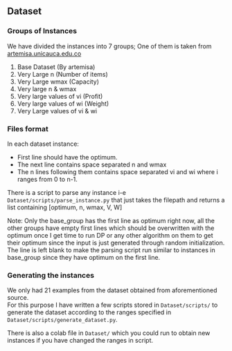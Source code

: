 ## Dataset

### Groups of Instances

We have divided the instances into 7 groups; One of them is taken from [artemisa.unicauca.edu.co](http://artemisa.unicauca.edu.co/~johnyortega/instances_01_KP/)

1.  Base Dataset (By artemisa)
2.  Very Large n (Number of items)
3.  Very Large wmax (Capacity)
4.  Very large n & wmax
5.  Very large values of vi (Profit)
6.  Very large values of wi (Weight)
7.  Very Large values of vi & wi

### Files format

In each dataset instance: 
- First line should have the optimum. 
- The next line contains space separated n and wmax 
- The n lines following them contains space separated vi and wi where i ranges from 0 to n-1.

There is a script to parse any instance i-e `Dataset/scripts/parse_instance.py` that just takes the filepath and returns a list containing [optimum, n, wmax, V, W] <br>

Note: Only the base_group has the first line as optimum right now, all the other groups have empty first lines which should be overwritten with the optimum once I get time to run DP or any other algorithm on them to get their optimum since the input is just generated through random initialization. <br>
The line is left blank to make the parsing script run similar to instances in base_group since they have optimum on the first line.

### Generating the instances

We only had 21 examples from the dataset obtained from aforementioned source. <br>
For this purpose I have written a few scripts stored in `Dataset/scripts/` to generate the dataset according to the ranges specified in `Dataset/scripts/generate_dataset.py`.

There is also a colab file in `Dataset/` which you could run to obtain new instances if you have changed the ranges in script.

